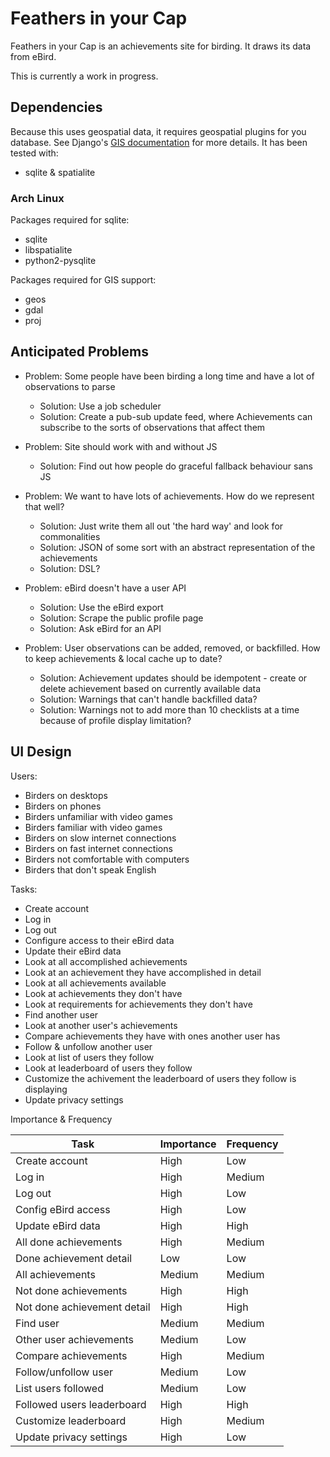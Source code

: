 # Feathers in your Cap

Feathers in your Cap is an achievements site for birding.
It draws its data from eBird.

This is currently a work in progress.


## Dependencies

Because this uses geospatial data, it requires geospatial plugins for you database.
See Django's [GIS documentation](https://docs.djangoproject.com/en/1.11/ref/contrib/gis/) for more details.
It has been tested with:

* sqlite & spatialite


### Arch Linux

Packages required for sqlite:

* sqlite
* libspatialite
* python2-pysqlite

Packages required for GIS support:

* geos
* gdal
* proj


## Anticipated Problems

* Problem: Some people have been birding a long time and have a lot of observations to parse
  * Solution: Use a job scheduler
  * Solution: Create a pub-sub update feed, where Achievements can subscribe to the sorts of observations that affect them

* Problem: Site should work with and without JS
  * Solution: Find out how people do graceful fallback behaviour sans JS

* Problem: We want to have lots of achievements. How do we represent that well?
  * Solution: Just write them all out 'the hard way' and look for commonalities
  * Solution: JSON of some sort with an abstract representation of the achievements
  * Solution: DSL?

* Problem: eBird doesn't have a user API
  * Solution: Use the eBird export
  * Solution: Scrape the public profile page
  * Solution: Ask eBird for an API

* Problem: User observations can be added, removed, or backfilled. How to keep achievements & local cache up to date?
  * Solution: Achievement updates should be idempotent - create or delete achievement based on currently available data
  * Solution: Warnings that can't handle backfilled data?
  * Solution: Warnings not to add more than 10 checklists at a time because of profile display limitation?

## UI Design

Users:
* Birders on desktops
* Birders on phones
* Birders unfamiliar with video games
* Birders familiar with video games
* Birders on slow internet connections
* Birders on fast internet connections
* Birders not comfortable with computers
* Birders that don't speak English

Tasks:
* Create account
* Log in
* Log out
* Configure access to their eBird data
* Update their eBird data
* Look at all accomplished achievements
* Look at an achievement they have accomplished in detail
* Look at all achievements available
* Look at achievements they don't have
* Look at requirements for achievements they don't have
* Find another user
* Look at another user's achievements
* Compare achievements they have with ones another user has
* Follow & unfollow another user
* Look at list of users they follow
* Look at leaderboard of users they follow
* Customize the achivement the leaderboard of users they follow is displaying
* Update privacy settings

Importance & Frequency

| Task                        | Importance | Frequency |
|-----------------------------|------------|-----------|
| Create account              | High       | Low       |
| Log in                      | High       | Medium    |
| Log out                     | High       | Low       |
| Config eBird access         | High       | Low       |
| Update eBird data           | High       | High      |
| All done achievements       | High       | Medium    |
| Done achievement detail     | Low        | Low       |
| All achievements            | Medium     | Medium    |
| Not done achievements       | High       | High      |
| Not done achievement detail | High       | High      |
| Find user                   | Medium     | Medium    |
| Other user achievements     | Medium     | Low       |
| Compare achievements        | High       | Medium    |
| Follow/unfollow user        | Medium     | Low       |
| List users followed         | Medium     | Low       |
| Followed users leaderboard  | High       | High      |
| Customize leaderboard       | High       | Medium    |
| Update privacy settings     | High       | Low       |
